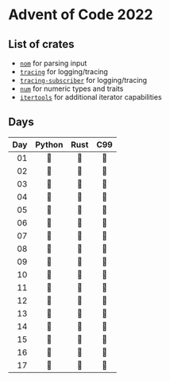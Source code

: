 # Advent of Code 2022

## List of crates

- [`nom`](https://crates.io/crates/nom) for parsing input
- [`tracing`](https://crates.io/crates/tracing) for logging/tracing
- [`tracing-subscriber`](https://crates.io/crates/tracing-subscriber) for logging/tracing
- [`num`](https://crates.io/crates/num) for numeric types and traits
- [`itertools`](https://crates.io/crates/itertools) for additional iterator capabilities

## Days

| Day | Python | Rust | C99 |
| --: | :----: | :--: | :-: |
|  01 |   🔴   |  🔵  | 🔵  |
|  02 |   🔴   |  🔵  | 🔵  |
|  03 |   🔴   |  🔵  | 🔵  |
|  04 |   🔴   |  🔵  | 🔵  |
|  05 |   🔴   |  🔵  | 🔴  |
|  06 |   🔴   |  🔵  | 🔴  |
|  07 |   🔵   |  🔵  | 🔴  |
|  08 |   🔵   |  🔵  | 🔴  |
|  09 |   🔵   |  🔵  | 🔴  |
|  10 |   🔵   |  🔴  | 🔴  |
|  11 |   🔵   |  🔵  | 🔴  |
|  12 |   🔴   |  🔵  | 🔴  |
|  13 |   🔵   |  🔴  | 🔴  |
|  14 |   🔵   |  🔴  | 🔴  |
|  15 |   🔵   |  🔴  | 🔴  |
|  16 |   🔵   |  🔴  | 🔴  |
|  17 |   🔵   |  🔴  | 🔴  |
